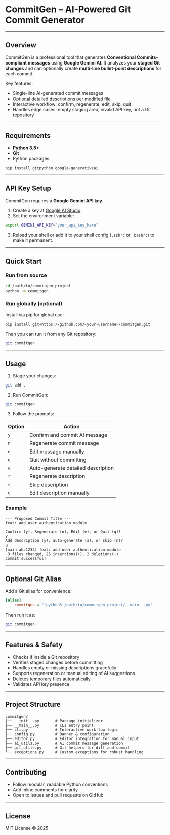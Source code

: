 # CommitGen – AI-Powered Git Commit Generator

---

## Overview

CommitGen is a professional tool that generates **Conventional Commits-compliant messages** using **Google Gemini AI**. It analyzes your **staged Git changes** and can optionally create **multi-line bullet-point descriptions** for each commit.

Key features:

* Single-line AI-generated commit messages
* Optional detailed descriptions per modified file
* Interactive workflow: confirm, regenerate, edit, skip, quit
* Handles edge cases: empty staging area, invalid API key, not a Git repository

---

## Requirements

* **Python 3.8+**
* **Git**
* Python packages:

```bash
pip install gitpython google-generativeai
```

---

## API Key Setup

CommitGen requires a **Google Gemini API key**.

1. Create a key at [Google AI Studio](https://aistudio.google.com/app/apikey)
2. Set the environment variable:

```bash
export GEMINI_API_KEY="your_api_key_here"
```

3. Reload your shell or add it to your shell config (`.zshrc` or `.bashrc`) to make it permanent.

---

## Quick Start

### Run from source

```bash
cd /path/to/commitgen-project
python -m commitgen
```

### Run globally (optional)

Install via pip for global use:

```bash
pip install git+https://github.com/<your-username>/commitgen.git
```

Then you can run it from any Git repository:

```bash
git commitgen
```

---

## Usage

1. Stage your changes:

```bash
git add .
```

2. Run CommitGen:

```bash
git commitgen
```

3. Follow the prompts:

| Option | Action                             |
| ------ | ---------------------------------- |
| `y`    | Confirm and commit AI message      |
| `n`    | Regenerate commit message          |
| `e`    | Edit message manually              |
| `q`    | Quit without committing            |
| `a`    | Auto-generate detailed description |
| `r`    | Regenerate description             |
| `s`    | Skip description                   |
| `e`    | Edit description manually          |

### Example

```
--- Proposed Commit Title ---
feat: add user authentication module

Confirm (y), Regenerate (n), Edit (e), or Quit (q)?
y
Add description (y), auto-generate (a), or skip (n)?
a
[main abc1234] feat: add user authentication module
 3 files changed, 25 insertions(+), 2 deletions(-)
Commit successful!
```

---

## Optional Git Alias

Add a Git alias for convenience:

```ini
[alias]
    commitgen = "!python3 /path/to/commitgen-project/__main__.py"
```

Then run it as:

```bash
git commitgen
```

---

## Features & Safety

* Checks if inside a Git repository
* Verifies staged changes before committing
* Handles empty or missing descriptions gracefully
* Supports regeneration or manual editing of AI suggestions
* Deletes temporary files automatically
* Validates API key presence

---

## Project Structure

```
commitgen/
├── __init__.py       # Package initializer
├── __main__.py       # CLI entry point
├── cli.py            # Interactive workflow logic
├── config.py         # Banner & configuration
├── editor.py         # Editor integration for manual input
├── ai_utils.py       # AI commit message generation
├── git_utils.py      # Git helpers for diff and commit
└── exceptions.py     # Custom exceptions for robust handling
```

---

## Contributing

* Follow modular, readable Python conventions
* Add inline comments for clarity
* Open to issues and pull requests on GitHub

---

## License

MIT License © 2025

